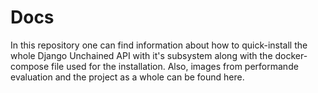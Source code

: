 # Docs


In this repository one can find information about how to quick-install the whole Django Unchained API with it's subsystem along with the docker-compose file used for the installation. Also, images from performande evaluation and the project as a whole can be found here.
